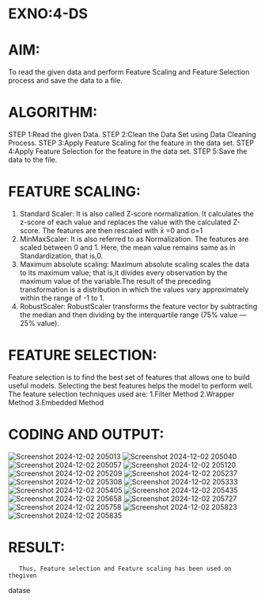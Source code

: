 # EXNO:4-DS
# AIM:
To read the given data and perform Feature Scaling and Feature Selection process and save the
data to a file.

# ALGORITHM:
STEP 1:Read the given Data.
STEP 2:Clean the Data Set using Data Cleaning Process.
STEP 3:Apply Feature Scaling for the feature in the data set.
STEP 4:Apply Feature Selection for the feature in the data set.
STEP 5:Save the data to the file.

# FEATURE SCALING:
1. Standard Scaler: It is also called Z-score normalization. It calculates the z-score of each value and replaces the value with the calculated Z-score. The features are then rescaled with x̄ =0 and σ=1
2. MinMaxScaler: It is also referred to as Normalization. The features are scaled between 0 and 1. Here, the mean value remains same as in Standardization, that is,0.
3. Maximum absolute scaling: Maximum absolute scaling scales the data to its maximum value; that is,it divides every observation by the maximum value of the variable.The result of the preceding transformation is a distribution in which the values vary approximately within the range of -1 to 1.
4. RobustScaler: RobustScaler transforms the feature vector by subtracting the median and then dividing by the interquartile range (75% value — 25% value).

# FEATURE SELECTION:
Feature selection is to find the best set of features that allows one to build useful models. Selecting the best features helps the model to perform well.
The feature selection techniques used are:
1.Filter Method
2.Wrapper Method
3.Embedded Method

# CODING AND OUTPUT:
![Screenshot 2024-12-02 205013](https://github.com/user-attachments/assets/eb5971bd-3675-423e-84b5-c234583dbcb4)
![Screenshot 2024-12-02 205040](https://github.com/user-attachments/assets/e4ef78b6-b52b-4313-b5b6-71b40e153d73)
![Screenshot 2024-12-02 205057](https://github.com/user-attachments/assets/022cce5b-5770-44b5-9bb8-983e6731b09b)
![Screenshot 2024-12-02 205120](https://github.com/user-attachments/assets/63c48005-04fb-45eb-a324-abf1f6f85e35)
![Screenshot 2024-12-02 205209](https://github.com/user-attachments/assets/2f03b24b-b049-4692-ad8a-2651e2903de2)
![Screenshot 2024-12-02 205237](https://github.com/user-attachments/assets/dcffee71-4975-452b-af37-49ae433b4b52)
![Screenshot 2024-12-02 205308](https://github.com/user-attachments/assets/ed35cafd-25af-4616-ae0f-b82c7169f146)
![Screenshot 2024-12-02 205333](https://github.com/user-attachments/assets/710f9c3b-3b6b-4ba6-a8ac-6a1daa3b1f88)
![Screenshot 2024-12-02 205405](https://github.com/user-attachments/assets/ddc74db0-71af-4b92-a276-e0a314dd7058)
![Screenshot 2024-12-02 205435](https://github.com/user-attachments/assets/1aae767c-8979-47f1-8c3b-aca00b11dfe0)
![Screenshot 2024-12-02 205658](https://github.com/user-attachments/assets/aa5648bb-110c-491c-9205-0e048211afa4)
![Screenshot 2024-12-02 205727](https://github.com/user-attachments/assets/2e6e5b1f-be21-49c7-b513-337301972ca5)
![Screenshot 2024-12-02 205758](https://github.com/user-attachments/assets/41a86669-f7cb-453a-b148-036bcc78ec2f)
![Screenshot 2024-12-02 205823](https://github.com/user-attachments/assets/7be0a5c4-06db-46c6-8bb9-9696cb94c4e7)
![Screenshot 2024-12-02 205835](https://github.com/user-attachments/assets/0a48f5d8-5413-498e-8095-0de476116686)


# RESULT:
       Thus, Feature selection and Feature scaling has been used on thegiven 
datase
